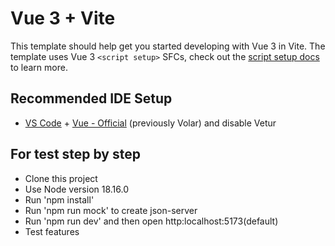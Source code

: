 # Vue 3 + Vite

This template should help get you started developing with Vue 3 in Vite. The template uses Vue 3 `<script setup>` SFCs, check out the [script setup docs](https://v3.vuejs.org/api/sfc-script-setup.html#sfc-script-setup) to learn more.

## Recommended IDE Setup

- [VS Code](https://code.visualstudio.com/) + [Vue - Official](https://marketplace.visualstudio.com/items?itemName=Vue.volar) (previously Volar) and disable Vetur

## For test step by step
- Clone this project
- Use Node version 18.16.0
- Run 'npm install'
- Run 'npm run mock' to create json-server
- Run 'npm run dev' and then open http:localhost:5173(default)
- Test features
